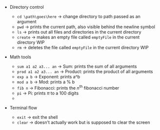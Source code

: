 - Directory control
  - ```cd \path\goes\here``` -> change directory to path passed as an argument
  - ```pwd``` -> prints the current path, also visible behind the newline symbol
  - ```ls``` -> prints out all files and directories in the current directory
  - ```create``` -> makes an empty file called ```emptyFile``` in the current directory WIP
  - ```rm``` -> deletes the file called ```emptyFile``` in the current directory WIP

- Math tools
  - ```sum a1 a2 a3... an``` -> Sum: prints the sum of all arguments
  - ```prod a1 a2 a3... an``` -> Product: prints the product of all arguments
  - ```exp a b``` -> Exponent: prints a^b
  - ```mod a b``` -> Mod: prints a % b
  - ```fib n``` -> Fibonacci: prints the $n^{\text{th}}$ fibonacci number
  - ```pi``` -> Pi: prints $\pi$ to a 100 digits
  - 

- Terminal flow
  - ```exit``` -> exit the shell
  - ```clear``` -> doesn't actually work but is supposed to clear the screen 
